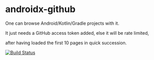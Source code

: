 # androidx-github

One can browse Android/Kotlin/Gradle projects with it.

It just needs a GitHub access token added, else it will be rate limited,

after having loaded the first 10 pages in quick succession.

[![Build Status](https://travis-ci.com/syslogic/androidx-github.svg?branch=master)](https://travis-ci.com/syslogic/androidx-github)
